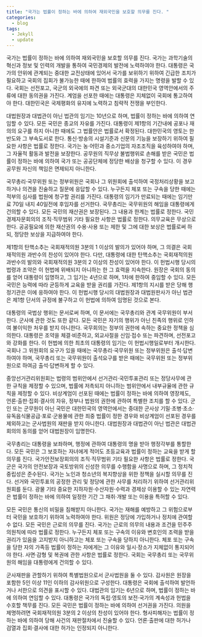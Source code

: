 ```yaml
---
title: "국가는 법률이 정하는 바에 의하여 재외국민을 보호할 의무를 진다. "
categories:
  - blog
tags:
  - Jekyll
  - update
---
```


국가는 법률이 정하는 바에 의하여 재외국민을 보호할 의무를 진다. 국가는 과학기술의 혁신과 정보 및 인력의 개발을 통하여 국민경제의 발전에 노력하여야 한다. 대통령은 국가의 안위에 관계되는 중대한 교전상태에 있어서 국가를 보위하기 위하여 긴급한 조치가 필요하고 국회의 집회가 불가능한 때에 한하여 법률의 효력을 가지는 명령을 발할 수 있다. 국회는 선전포고, 국군의 외국에의 파견 또는 외국군대의 대한민국 영역안에서의 주류에 대한 동의권을 가진다. 계엄을 선포한 때에는 대통령은 지체없이 국회에 통고하여야 한다. 대한민국은 국제평화의 유지에 노력하고 침략적 전쟁을 부인한다.

대법원장과 대법관이 아닌 법관의 임기는 10년으로 하며, 법률이 정하는 바에 의하여 연임할 수 있다. 모든 국민은 종교의 자유를 가진다. 대통령이 제1항의 기간내에 공포나 재의의 요구를 하지 아니한 때에도 그 법률안은 법률로서 확정된다. 대한민국의 영토는 한반도와 그 부속도서로 한다. 통신·방송의 시설기준과 신문의 기능을 보장하기 위하여 필요한 사항은 법률로 정한다. 국가는 농·어민과 중소기업의 자조조직을 육성하여야 하며, 그 자율적 활동과 발전을 보장한다. 공무원의 직무상 불법행위로 손해를 받은 국민은 법률이 정하는 바에 의하여 국가 또는 공공단체에 정당한 배상을 청구할 수 있다. 이 경우 공무원 자신의 책임은 면제되지 아니한다.

국무총리·국무위원 또는 정부위원은 국회나 그 위원회에 출석하여 국정처리상황을 보고하거나 의견을 진술하고 질문에 응답할 수 있다. 누구든지 체포 또는 구속을 당한 때에는 적부의 심사를 법원에 청구할 권리를 가진다. 대통령의 임기가 만료되는 때에는 임기만료 70일 내지 40일전에 후임자를 선거한다. 국무총리는 국무위원의 해임을 대통령에게 건의할 수 있다. 모든 국민의 재산권은 보장된다. 그 내용과 한계는 법률로 정한다. 국민경제자문회의의 조직·직무범위 기타 필요한 사항은 법률로 정한다. 의무교육은 무상으로 한다. 공공필요에 의한 재산권의 수용·사용 또는 제한 및 그에 대한 보상은 법률로써 하되, 정당한 보상을 지급하여야 한다.

제1항의 탄핵소추는 국회재적의원 3분의 1 이상의 발의가 있어야 하며, 그 의결은 국회재적의원 과반수의 찬성이 있어야 한다. 다만, 대통령에 대한 탄핵소추는 국회재적의원 과반수의 발의와 국회재적의원 3분의 2 이상의 찬성이 있어야 한다. 이 헌법시행 당시의 법령과 조약은 이 헌법에 위배되지 아니하는 한 그 효력을 지속한다. 원장은 국회의 동의를 얻어 대통령이 임명하고, 그 임기는 4년으로 하며, 1차에 한하여 중임할 수 있다. 모든 국민은 능력에 따라 균등하게 교육을 받을 권리를 가진다. 제1항의 지시를 받은 당해 행정기관은 이에 응하여야 한다. 이 헌법시행 당시의 대법원장과 대법원판사가 아닌 법관은 제1항 단서의 규정에 불구하고 이 헌법에 의하여 임명된 것으로 본다.

대통령의 국법상 행위는 문서로써 하며, 이 문서에는 국무총리와 관계 국무위원이 부서한다. 군사에 관한 것도 또한 같다. 모든 국민은 자기의 행위가 아닌 친족의 행위로 인하여 불이익한 처우를 받지 아니한다. 국무회의는 정부의 권한에 속하는 중요한 정책을 심의한다. 대통령은 조약을 체결·비준하고, 외교사절을 신임·접수 또는 파견하며, 선전포고와 강화를 한다. 이 헌법에 의한 최초의 대통령의 임기는 이 헌법시행일로부터 개시한다. 국회나 그 위원회의 요구가 있을 때에는 국무총리·국무위원 또는 정부위원은 출석·답변하여야 하며, 국무총리 또는 국무위원이 출석요구를 받은 때에는 국무위원 또는 정부위원으로 하여금 출석·답변하게 할 수 있다.

중앙선거관리위원회는 법령의 범위안에서 선거관리·국민투표관리 또는 정당사무에 관한 규칙을 제정할 수 있으며, 법률에 저촉되지 아니하는 범위안에서 내부규율에 관한 규칙을 제정할 수 있다. 비상계엄이 선포된 때에는 법률이 정하는 바에 의하여 영장제도, 언론·출판·집회·결사의 자유, 정부나 법원의 권한에 관하여 특별한 조치를 할 수 있다. 군인 또는 군무원이 아닌 국민은 대한민국의 영역안에서는 중대한 군사상 기밀·초병·초소·유독음식물공급·포로·군용물에 관한 죄중 법률이 정한 경우와 비상계엄이 선포된 경우를 제외하고는 군사법원의 재판을 받지 아니한다. 대법원장과 대법관이 아닌 법관은 대법관회의의 동의를 얻어 대법원장이 임명한다.

국무총리는 대통령을 보좌하며, 행정에 관하여 대통령의 명을 받아 행정각부를 통할한다. 모든 국민은 그 보호하는 자녀에게 적어도 초등교육과 법률이 정하는 교육을 받게 할 의무를 진다. 국가안전보장회의의 조직·직무범위 기타 필요한 사항은 법률로 정한다. 국군은 국가의 안전보장과 국토방위의 신성한 의무를 수행함을 사명으로 하며, 그 정치적 중립성은 준수된다. 국가는 노인과 청소년의 복지향상을 위한 정책을 실시할 의무를 진다. 선거와 국민투표의 공정한 관리 및 정당에 관한 사무를 처리하기 위하여 선거관리위원회를 둔다. 광물 기타 중요한 지하자원·수산자원·수력과 경제상 이용할 수 있는 자연력은 법률이 정하는 바에 의하여 일정한 기간 그 채취·개발 또는 이용을 특허할 수 있다.

모든 국민은 통신의 비밀을 침해받지 아니한다. 국가는 재해를 예방하고 그 위험으로부터 국민을 보호하기 위하여 노력하여야 한다. 위원은 정당에 가입하거나 정치에 관여할 수 없다. 모든 국민은 근로의 의무를 진다. 국가는 근로의 의무의 내용과 조건을 민주주의원칙에 따라 법률로 정한다. 누구든지 체포 또는 구속의 이유와 변호인의 조력을 받을 권리가 있음을 고지받지 아니하고는 체포 또는 구속을 당하지 아니한다. 체포 또는 구속을 당한 자의 가족등 법률이 정하는 자에게는 그 이유와 일시·장소가 지체없이 통지되어야 한다. 사면·감형 및 복권에 관한 사항은 법률로 정한다. 국회는 국무총리 또는 국무위원의 해임을 대통령에게 건의할 수 있다.

군사재판을 관할하기 위하여 특별법원으로서 군사법원을 둘 수 있다. 감사원은 원장을 포함한 5인 이상 11인 이하의 감사위원으로 구성한다. 대통령은 국회에 출석하여 발언하거나 서한으로 의견을 표시할 수 있다. 대법관의 임기는 6년으로 하며, 법률이 정하는 바에 의하여 연임할 수 있다. 대통령은 국가의 독립·영토의 보전·국가의 계속성과 헌법을 수호할 책무를 진다. 모든 국민은 법률이 정하는 바에 의하여 선거권을 가진다. 의원을 제명하려면 국회재적의원 3분의 2 이상의 찬성이 있어야 한다. 형사피해자는 법률이 정하는 바에 의하여 당해 사건의 재판절차에서 진술할 수 있다. 언론·출판에 대한 허가나 검열과 집회·결사에 대한 허가는 인정되지 아니한다.

